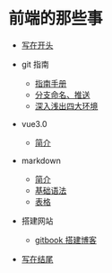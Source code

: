 # 前端的那些事

* [写在开头](./other/first.md)


* git 指南
    * [指南手册](./git/git01.md)
    * [分支命名、推送](./git/git02.md)
    * [深入浅出四大环境](./git/git03.md)

* vue3.0
    * [简介](./vue/vue3-01.md)

* markdown
    * [简介](./markdown/md01.md)
    * [基础语法](./markdown/md02.md)
    * [表格](./markdown/md03.md)

* 搭建网站
    * [gitbook 搭建博客](./web/gitbook/gitbook01.md)

* [写在结尾](./other/end.md)


